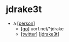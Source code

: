 # jdrake3t

- a [[person]]
  - [[go]] uorf.net/^jdrake
  - [[twitter]] [[jdrake3t]]


[//begin]: # "Autogenerated link references for markdown compatibility"
[person]: person "Person"
[go]: go "Go"
[twitter]: twitter "Twitter"
[jdrake3t]: jdrake3t "jdrake3t"
[//end]: # "Autogenerated link references"